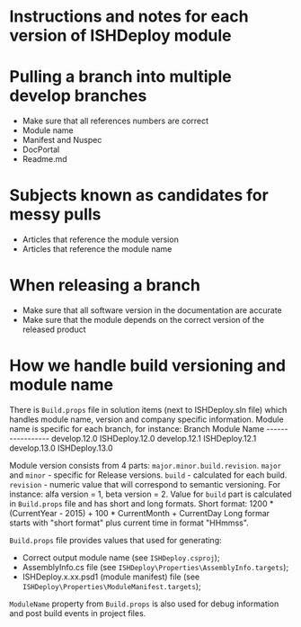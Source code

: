 Instructions and notes for each version of ISHDeploy module
===========================================================

# Pulling a branch into multiple develop branches

* Make sure that all references numbers are correct
* Module name
* Manifest and Nuspec
* DocPortal
* Readme.md

# Subjects known as candidates for messy pulls

* Articles that reference the module version
* Articles that reference the module name

# When releasing a branch

* Make sure that all software version in the documentation are accurate
* Make sure that the module depends on the correct version of the released product

# How we handle build versioning and module name

There is `Build.props` file in solution items (next to ISHDeploy.sln file) which handles module name, version and company specific information.
Module name is specific for each branch, for instance:
    Branch            Module Name
    ------            -----------
    develop.12.0      ISHDeploy.12.0
    develop.12.1      ISHDeploy.12.1
    develop.13.0      ISHDeploy.13.0

Module version consists from 4 parts: `major.minor.build.revision`.
`major` and `minor` - specific for Release versions.
`build` - calculated for each build.
`revision` - numeric value that will correspond to semantic versioning. For instance: alfa version = 1, beta version = 2.
Value for `build` part is calculated in `Build.props` file and has short and long formats.
Short format: 1200 * (CurrentYear - 2015) + 100 * CurrentMonth + CurrentDay
Long formar starts with "short format" plus current time in format "HHmmss".

`Build.props` file provides values that used for generating:
 * Correct output module name (see `ISHDeploy.csproj`);
 * AssemblyInfo.cs file (see `ISHDeploy\Properties\AssemblyInfo.targets`);
 * ISHDeploy.x.xx.psd1 (module manifest) file (see `ISHDeploy\Properties\ModuleManifest.targets`);

`ModuleName` property from `Build.props` is also used for debug information and post build events in project files.